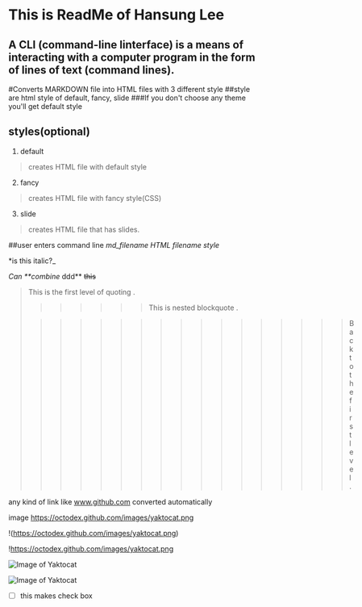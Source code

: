 This is ReadMe of Hansung Lee
========
A CLI (command-line linterface) is a means of interacting with a computer program in the form of lines of text (command lines).
------------

#Converts MARKDOWN file into HTML files with 3 different style
##style are html style of default, fancy, slide
###If you don't choose any theme you'll get default style

styles(optional)
-------
1. default
> creates HTML file with default style

2. fancy
> creates HTML file with fancy style(CSS)

3. slide
> creates HTML file that has slides.

##user enters command line
*md_filename HTML filename style*

*is this italic?_


_Can **combine_ ddd**
~~this~~

> This is the first level of quoting .
>
> >>>> > > This is nested blockquote .
>
> > > > > > > > > > > > > >> > > Back to the first level .

any kind of link like www.github.com converted automatically

image
https://octodex.github.com/images/yaktocat.png

!(https://octodex.github.com/images/yaktocat.png)

!https://octodex.github.com/images/yaktocat.png

![Image of Yaktocat](https://octodex.github.com/images/yaktocat.png)

![Image of Yaktocat](http://www.github.com)
- [  ] this makes check box

